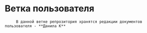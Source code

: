 # Ветка пользователя
         В данной ветке репрозитория хранятся редакции документов пользователя - **Данила К**